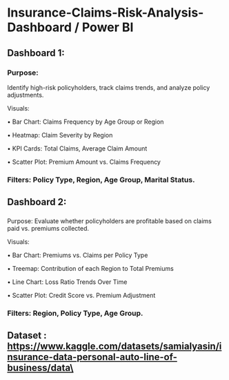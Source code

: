 # Insurance-Claims-Risk-Analysis-Dashboard / Power BI

## Dashboard 1:

### Purpose: 

Identify high-risk policyholders, track claims trends, and analyze policy adjustments.

Visuals:

•	Bar Chart: Claims Frequency by Age Group or Region

•	Heatmap: Claim Severity by Region

•	KPI Cards: Total Claims, Average Claim Amount

•	Scatter Plot: Premium Amount vs. Claims Frequency

 ### Filters: Policy Type, Region, Age Group, Marital Status.

## Dashboard 2:

### 

Purpose: Evaluate whether policyholders are profitable based on claims paid vs. premiums collected.

Visuals:

•	Bar Chart: Premiums vs. Claims per Policy Type

•	Treemap: Contribution of each Region to Total Premiums

•	Line Chart: Loss Ratio Trends Over Time

•	Scatter Plot: Credit Score vs. Premium Adjustment
 
  ### Filters: Region, Policy Type, Age Group.

 ## Dataset  : https://www.kaggle.com/datasets/samialyasin/insurance-data-personal-auto-line-of-business/data\


